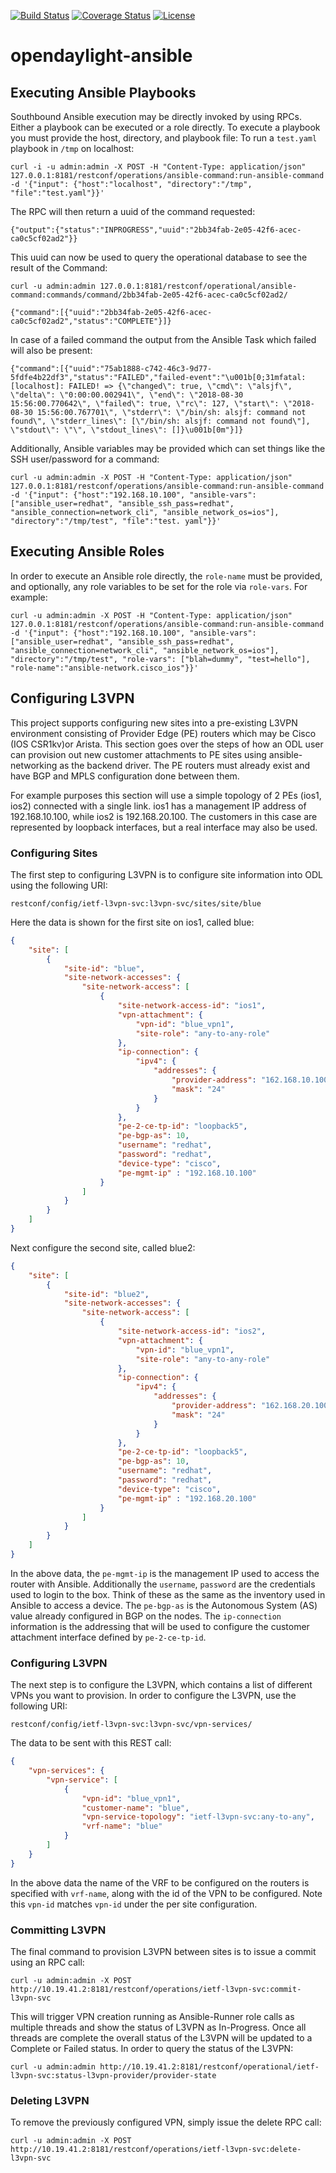 [![Build Status](https://travis-ci.com/shague/opendaylight-ansible.svg?branch=master)](https://travis-ci.com/shague/opendaylight-ansible)
[![Coverage Status](https://coveralls.io/repos/github/shague/opendaylight-ansible/badge.svg?branch=master)](https://coveralls.io/github/shague/opendaylight-ansible?branch=master)
[![License](https://img.shields.io/badge/License-EPL%201.0-blue.svg)](https://opensource.org/licenses/EPL-1.0)

# opendaylight-ansible

## Executing Ansible Playbooks

Southbound Ansible execution may be directly invoked by using RPCs. Either a playbook can be executed or
a role directly. To execute a playbook you must provide the host, directory, and playbook file:
To run a `test.yaml` playbook in `/tmp` on localhost:

`curl -i -u admin:admin -X POST -H "Content-Type: application/json" 127.0.0.1:8181/restconf/operations/ansible-command:run-ansible-command -d '{"input": {"host":"localhost", "directory":"/tmp", "file":"test.yaml"}}'`

The RPC will then return a uuid of the command requested:

`{"output":{"status":"INPROGRESS","uuid":"2bb34fab-2e05-42f6-acec-ca0c5cf02ad2"}}`

This uuid can now be used to query the operational database to see the result of the Command:

`curl -u admin:admin 127.0.0.1:8181/restconf/operational/ansible-command:commands/command/2bb34fab-2e05-42f6-acec-ca0c5cf02ad2/`

`{"command":[{"uuid":"2bb34fab-2e05-42f6-acec-ca0c5cf02ad2","status":"COMPLETE"}]}`

In case of a failed command the output from the Ansible Task which failed will also be present:

`{"command":[{"uuid":"75ab1888-c742-46c3-9d77-5fdfe4b22df3","status":"FAILED","failed-event":"\u001b[0;31mfatal: [localhost]: FAILED! => {\"changed\": true, \"cmd\": \"alsjf\", \"delta\": \"0:00:00.002941\", \"end\": \"2018-08-30 15:56:00.770642\", \"failed\": true, \"rc\": 127, \"start\": \"2018-08-30 15:56:00.767701\", \"stderr\": \"/bin/sh: alsjf: command not found\", \"stderr_lines\": [\"/bin/sh: alsjf: command not found\"], \"stdout\": \"\", \"stdout_lines\": []}\u001b[0m"}]}`

Additionally, Ansible variables may be provided which can set things like the SSH user/password for a command:

`curl -u admin:admin -X POST -H "Content-Type: application/json" 127.0.0.1:8181/restconf/operations/ansible-command:run-ansible-command -d '{"input": {"host":"192.168.10.100", "ansible-vars": ["ansible_user=redhat", "ansible_ssh_pass=redhat", "ansible_connection=network_cli", "ansible_network_os=ios"], "directory":"/tmp/test", "file":"test.
 yaml"}}'`

 ## Executing Ansible Roles

In order to execute an Ansible role directly, the `role-name` must be provided, and optionally, any role variables
to be set for the role via `role-vars`. For example:

`curl -u admin:admin -X POST -H "Content-Type: application/json" 127.0.0.1:8181/restconf/operations/ansible-command:run-ansible-command -d '{"input": {"host":"192.168.10.100", "ansible-vars": ["ansible_user=redhat", "ansible_ssh_pass=redhat", "ansible_connection=network_cli", "ansible_network_os=ios"], "directory":"/tmp/test", "role-vars": ["blah=dummy", "test=hello"], "role-name":"ansible-network.cisco_ios"}}'`

## Configuring L3VPN

This project supports configuring new sites into a pre-existing L3VPN environment consisting of Provider Edge (PE) routers
which may be Cisco (IOS CSR1kv)or Arista. This section goes over the steps of how an ODL user can provision out new customer
attachments to PE sites using ansible-networking as the backend driver. The PE routers must already exist and have BGP
and MPLS configuration done between them.

For example purposes this section will use a simple topology of 2 PEs (ios1, ios2) connected with a single link. ios1 has
a management IP address of 192.168.10.100, while ios2 is 192.168.20.100. The customers in this case are represented by
loopback interfaces, but a real interface may also be used.

### Configuring Sites

The first step to configuring L3VPN is to configure site information into ODL using the following URI:

`restconf/config/ietf-l3vpn-svc:l3vpn-svc/sites/site/blue`

Here the data is shown for the first site on ios1, called blue:

```json
{
    "site": [
        {
            "site-id": "blue",
            "site-network-accesses": {
                "site-network-access": [
                    {
                        "site-network-access-id": "ios1",
                        "vpn-attachment": {
                            "vpn-id": "blue_vpn1",
                            "site-role": "any-to-any-role"
                        },
                        "ip-connection": {
                            "ipv4": {
                                "addresses": {
                                    "provider-address": "162.168.10.100",
                                    "mask": "24"
                                }
                            }
                        },
                        "pe-2-ce-tp-id": "loopback5",
                        "pe-bgp-as": 10,
                        "username": "redhat",
                        "password": "redhat",
                        "device-type": "cisco",
                        "pe-mgmt-ip" : "192.168.10.100"
                    }
                ]
            }
        }
    ]
}
```

Next configure the second site, called blue2:

```json
{
    "site": [
        {
            "site-id": "blue2",
            "site-network-accesses": {
                "site-network-access": [
                    {
                        "site-network-access-id": "ios2",
                        "vpn-attachment": {
                            "vpn-id": "blue_vpn1",
                            "site-role": "any-to-any-role"
                        },
                        "ip-connection": {
                            "ipv4": {
                                "addresses": {
                                    "provider-address": "162.168.20.100",
                                    "mask": "24"
                                }
                            }
                        },
                        "pe-2-ce-tp-id": "loopback5",
                        "pe-bgp-as": 10,
                        "username": "redhat",
                        "password": "redhat",
                        "device-type": "cisco",
                        "pe-mgmt-ip" : "192.168.20.100"
                    }
                ]
            }
        }
    ]
}

```

In the above data, the `pe-mgmt-ip` is the management IP used to access the router with Ansible. Additionally the
`username`, `password` are the credentials used to login to the box. Think of these as the same as the inventory used
in Ansible to access a device. The `pe-bgp-as` is the Autonomous System (AS) value already configured in BGP on the nodes.
The `ip-connection` information is the addressing that will be used to configure the customer attachment interface defined
by `pe-2-ce-tp-id`.

### Configuring L3VPN

The next step is to configure the L3VPN, which contains a list of different VPNs you want to provision. In order to
configure the L3VPN, use the following URI:

`restconf/config/ietf-l3vpn-svc:l3vpn-svc/vpn-services/`

The data to be sent with this REST call:

```json
{
    "vpn-services": {
        "vpn-service": [
            {
                "vpn-id": "blue_vpn1",
                "customer-name": "blue",
                "vpn-service-topology": "ietf-l3vpn-svc:any-to-any",
                "vrf-name": "blue"
            }
        ]
    }
}
```

In the above data the name of the VRF to be configured on the routers is specified with `vrf-name`, along with the id of
the VPN to be configured. Note this `vpn-id` matches `vpn-id` under the per site configuration.

### Committing L3VPN

The final command to provision L3VPN between sites is to issue a commit using an RPC call:

`curl -u admin:admin -X POST http://10.19.41.2:8181/restconf/operations/ietf-l3vpn-svc:commit-l3vpn-svc`

This will trigger VPN creation running as Ansible-Runner role calls as multiple threads and show the status of L3VPN
as In-Progress. Once all threads are complete the overall status of the L3VPN will be updated to a Complete or Failed
status. In order to query the status of the L3VPN:

`curl -u admin:admin http://10.19.41.2:8181/restconf/operational/ietf-l3vpn-svc:status-l3vpn-provider/provider-state`

### Deleting L3VPN

To remove the previously configured VPN, simply issue the delete RPC call:

`curl -u admin:admin -X POST http://10.19.41.2:8181/restconf/operations/ietf-l3vpn-svc:delete-l3vpn-svc`
